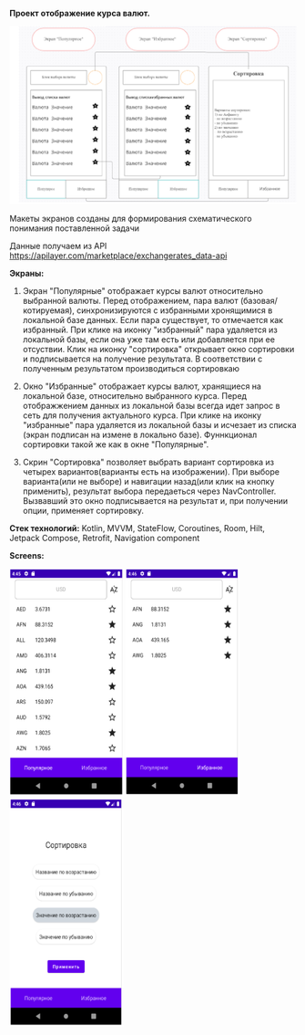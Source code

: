 **Проект отображение курса валют.**

![img.png](img.png)

Макеты экранов созданы для формирования схематического понимания поставленной задачи

Данные получаем из API https://apilayer.com/marketplace/exchangerates_data-api

**Экраны:**
1) Экран "Популярные" отображает курсы валют относительно выбранной валюты. 
Перед отображением, пара валют (базовая/котируемая), синхронизируются с избранными
хронящимися в локальной базе данных. Если пара существует, 
то отмечается как избранный. 
При клике на иконку "избранный" пара удаляется из локальной базы, если она уже там есть
или добавляется при ее отсуствии. 
Клик на иконку "сортировка" открывает окно сортировки и подписывается на получение результата. 
В соответствии с полученным результатом производиться сортировкаю

2) Окно "Избранные" отображает курсы валют, хранящиеся на локальной базе, относительно выбранного курса. 
Перед отображжением данных из локальной базы всегда идет запрос в сеть для получения актуального курса.
При клике на иконку "избранные" пара удаляется из локальной базы и исчезает из списка 
(экран подписан на измене в локально базе). Фуннкционал сортировки такой же как в окне "Популярные".
3) Скрин "Сортировка" позволяет выбрать вариант сортировка из четырех вариантов(варианты есть на изображении).
При выборе варианта(или не выборе) и навигации назад(или клик на кнопку применить), результат выбора передаеться 
через NavController. Вызвавший это окно подписывается на результат и, при получении опции, применяет сортировку.

**Стек технологий:** Kotlin, MVVM, StateFlow, Coroutines, Room, Hilt, Jetpack Compose, Retrofit, Navigation component

**Screens:**

<img alt="img_1.png" height="400" src="img_1.png" title="Популярные" width="200"/> <img alt="img_2.png" height="400" src="img_2.png" title="Избранные" width="200"/> <img alt="img_3.png" height="400" src="img_3.png" title="Сортировка" width="200"/>


